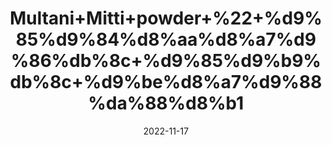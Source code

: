 ---
title: 'Multani+Mitti+powder+%22+%d9%85%d9%84%d8%aa%d8%a7%d9%86%db%8c+%d9%85%d9%b9%db%8c+%d9%be%d8%a7%d9%88%da%88%d8%b1'
date: '2022-11-17' 
metatag: '' 
inventory: '0' 
draft: false 
# meta description 
shortDescripton: 'Multani+mitti+or+fuller%27s+earth+is+used+as+a+natural+cleanser+and+astringent%2c+offering+a+host+of+benefits+for+the+skin%2c+including%3a+reducing+oil.+fighting+acne.'
description: 'Skin+Care+%d8%b3%da%a9%d9%86+%da%a9%d8%a6%db%8c%d8%b1'
longdescription: ''
tags: ''
brand: ''
subCategory: ''
unit: '250 gm-Pk'
sellCount: '0'
featured: True
# product Price
price: '100.0'
# Product Short Description
shortDescription: 'Multani+mitti+or+fuller%27s+earth+is+used+as+a+natural+cleanser+and+astringent%2c+offering+a+host+of+benefits+for+the+skin%2c+including%3a+reducing+oil.+fighting+acne.'
productID: '100D6DFF-1429-ED11-9968-005056B3A416'
type: 'products'
category: 'Skin+Care+%d8%b3%da%a9%d9%86+%da%a9%d8%a6%db%8c%d8%b1' 
thumnailproduct: 'https://eraconnect.blob.core.windows.net/product-images/aminsaddiquidawakhana/100D6DFF-1429-ED11-9968-005056B3A416.webp' 
images:
  - image: 'https://eraconnect.blob.core.windows.net/product-images/aminsaddiquidawakhana/100D6DFF-1429-ED11-9968-005056B3A416.webp'  
Variants:
---